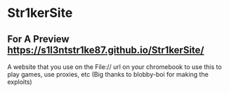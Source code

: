 # Str1kerSite
## For A Preview https://s1l3ntstr1ke87.github.io/Str1kerSite/
A website that you use on the File:// url on your chromebook to use this to play games, use proxies, etc (Big thanks to blobby-boi for making the exploits)
